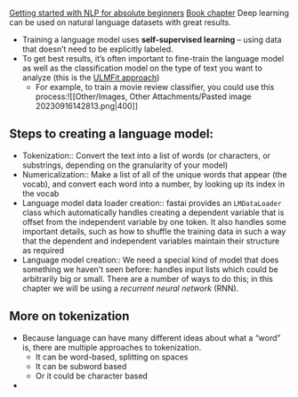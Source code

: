 [Getting started with NLP for absolute beginners](https://www.kaggle.com/code/jhoward/getting-started-with-nlp-for-absolute-beginners)
[Book chapter](https://github.com/fastai/fastbook/blob/master/10_nlp.ipynb)
Deep learning can be used on natural language datasets with great results. 
- Training a language model uses **self-supervised learning** – using data that doesn’t need to be explicitly labeled.
- To get best results, it’s often important to fine-train the language model as well as the classification model on the type of text you want to analyze (this is the [ULMFit approach](https://arxiv.org/abs/1801.06146))
	- For example, to train a movie review classifier, you could use this process:![[Other/Images, Other Attachments/Pasted image 20230916142813.png|400]]
## Steps to creating a language model:
- Tokenization:: Convert the text into a list of words (or characters, or substrings, depending on the granularity of your model)
- Numericalization:: Make a list of all of the unique words that appear (the vocab), and convert each word into a number, by looking up its index in the vocab
- Language model data loader creation:: fastai provides an `LMDataLoader` class which automatically handles creating a dependent variable that is offset from the independent variable by one token. It also handles some important details, such as how to shuffle the training data in such a way that the dependent and independent variables maintain their structure as required
- Language model creation:: We need a special kind of model that does something we haven't seen before: handles input lists which could be arbitrarily big or small. There are a number of ways to do this; in this chapter we will be using a _recurrent neural network_ (RNN). 
## More on tokenization
- Because language can have many different ideas about what a “word” is, there are multiple approaches to tokenization.
	- It can be word-based, splitting on spaces
	- It can be subword based
	- Or it could be character based
- 
